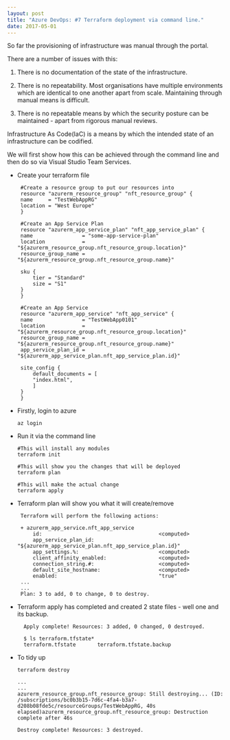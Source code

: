 ```yaml
---
layout: post
title: "Azure DevOps: #7 Terraform deployment via command line."
date: 2017-05-01
---
```


So far the provisioning of infrastructure was manual through the portal.

There are a number of issues with this:

1. There is no documentation of the state of the infrastructure.

2. There is no repeatability.  Most organisations have multiple environments which are identical to one another apart from scale.  Maintaining through manual means is difficult.

3. There is no repeatable means by which the security posture can be maintained - apart from rigorous manual reviews.

Infrastructure As Code(IaC) is a means by which the intended state of an infrastructure can be codified.

We will first show how this can be achieved through the command line and then do so via Visual Studio Team Services.

-  Create your terraform file

        #Create a resource group to put our resources into
        resource "azurerm_resource_group" "nft_resource_group" {
        name     = "TestWebAppRG"
        location = "West Europe"
        }

        #Create an App Service Plan
        resource "azurerm_app_service_plan" "nft_app_service_plan" {
        name                = "some-app-service-plan"
        location            = "${azurerm_resource_group.nft_resource_group.location}"
        resource_group_name = "${azurerm_resource_group.nft_resource_group.name}"

        sku {
            tier = "Standard"
            size = "S1"
        }
        }

        #Create an App Service
        resource "azurerm_app_service" "nft_app_service" {
        name                = "TestWebApp0101"
        location            = "${azurerm_resource_group.nft_resource_group.location}"
        resource_group_name = "${azurerm_resource_group.nft_resource_group.name}"
        app_service_plan_id = "${azurerm_app_service_plan.nft_app_service_plan.id}"

        site_config {
            default_documents = [
            "index.html",
            ]
        }
        }

-   Firstly, login to azure

        az login

-   Run it via the command line

        #This will install any modules
        terraform init

        #This will show you the changes that will be deployed
        terraform plan

        #This will make the actual change
        terraform apply

-  Terraform plan will show you what it will create/remove

        Terraform will perform the following actions:

        + azurerm_app_service.nft_app_service
            id:                                      <computed>
            app_service_plan_id:                     "${azurerm_app_service_plan.nft_app_service_plan.id}"
            app_settings.%:                          <computed>
            client_affinity_enabled:                 <computed>
            connection_string.#:                     <computed>
            default_site_hostname:                   <computed>
            enabled:                                 "true"
        ...
        ...
        Plan: 3 to add, 0 to change, 0 to destroy.
- Terraform apply has completed and created 2 state files - well one and its backup.

        Apply complete! Resources: 3 added, 0 changed, 0 destroyed.

        $ ls terraform.tfstate*
        terraform.tfstate		terraform.tfstate.backup


- To tidy up

      terraform destroy

      ...
      ...
      azurerm_resource_group.nft_resource_group: Still destroying... (ID: /subscriptions/bc0b3b15-7d6c-4fa4-b3a7-d208b08fde5c/resourceGroups/TestWebAppRG, 40s elapsed)azurerm_resource_group.nft_resource_group: Destruction complete after 46s

      Destroy complete! Resources: 3 destroyed.

